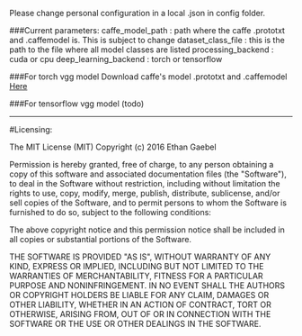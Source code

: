 Please change personal configuration in a local .json in config folder.

###Current parameters:
caffe_model_path : path where the caffe .prototxt and .caffemodel is. This is subject to change 
dataset_class_file : this is the path to the file where all model classes are listed
processing_backend : cuda or cpu
deep_learning_backend : torch or tensorflow

###For torch vgg model
Download caffe's model .prototxt and .caffemodel [Here](https://gist.github.com/ksimonyan/f194575702fae63b2829)

###For tensorflow vgg model
(todo)


---


#Licensing:

The MIT License (MIT)
Copyright (c) 2016 Ethan Gaebel
 
Permission is hereby granted, free of charge, to any person obtaining a copy of this software 
and associated documentation files (the "Software"), to deal in the Software without restriction, 
including without limitation the rights to use, copy, modify, merge, publish, distribute, sublicense, 
and/or sell copies of the Software, and to permit persons to whom the Software is furnished to do so, 
subject to the following conditions:

The above copyright notice and this permission notice shall be included in all copies or substantial 
portions of the Software.
 
THE SOFTWARE IS PROVIDED "AS IS", WITHOUT WARRANTY OF ANY KIND, EXPRESS OR IMPLIED, INCLUDING 
BUT NOT LIMITED TO THE WARRANTIES OF MERCHANTABILITY, FITNESS FOR A PARTICULAR PURPOSE AND NONINFRINGEMENT. 
IN NO EVENT SHALL THE AUTHORS OR COPYRIGHT HOLDERS BE LIABLE FOR ANY CLAIM, DAMAGES OR OTHER LIABILITY, 
WHETHER IN AN ACTION OF CONTRACT, TORT OR OTHERWISE, ARISING FROM, OUT OF OR IN CONNECTION WITH THE SOFTWARE 
OR THE USE OR OTHER DEALINGS IN THE SOFTWARE.
